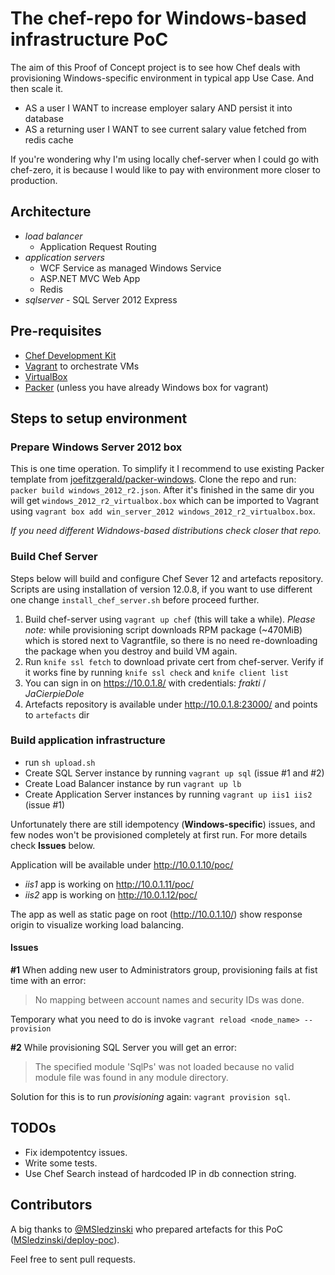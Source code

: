 The chef-repo for Windows-based infrastructure PoC
===================================================
The aim of this Proof of Concept project is to see how Chef deals with provisioning Windows-specific environment in typical app Use Case. And then scale it.
- AS a user I WANT to increase employer salary AND persist it into database
- AS a returning user I WANT to see current salary value fetched from redis cache

If you're wondering why I'm using locally chef-server when I could go with chef-zero, it is because I would like to pay with environment more closer to production.

Architecture
------------
- *load balancer*
  * Application Request Routing
- *application servers*
  * WCF Service as managed Windows Service
  * ASP.NET MVC Web App
  * Redis
- *sqlserver* - SQL Server 2012 Express

Pre-requisites
--------------
- [Chef Development Kit](https://downloads.chef.io/chef-dk/)
- [Vagrant](https://www.vagrantup.com/) to orchestrate VMs
- [VirtualBox](https://www.virtualbox.org/)
- [Packer](https://packer.io/) (unless you have already Windows box for vagrant)

Steps to setup environment
--------------------------

### Prepare Windows Server 2012 box

This is one time operation. To simplify it I recommend to use existing Packer template from [joefitzgerald/packer-windows](https://github.com/joefitzgerald/packer-windows). Clone the repo and run: `packer build windows_2012_r2.json`. After it's finished in the same dir you will get `windows_2012_r2_virtualbox.box` which can be imported to Vagrant using `vagrant box add win_server_2012 windows_2012_r2_virtualbox.box`.

*If you need different Widndows-based distributions check closer that repo.*

### Build Chef Server

Steps below will build and configure Chef Sever 12 and artefacts repository.
Scripts are using installation of version 12.0.8, if you want to use different one change `install_chef_server.sh` before proceed further.

1. Build chef-server using `vagrant up chef` (this will take a while). *Please note:* while provisioning script downloads RPM package (~470MiB) which is stored next to Vagrantfile, so there is no need re-downloading the package when you destroy and build VM again.
2. Run `knife ssl fetch` to download private cert from chef-server. Verify if it works fine by running `knife ssl check` and `knife client list`
4. You can sign in on https://10.0.1.8/ with credentials: *frakti* / *JaCierpieDole*
5. Artefacts repository is available under http://10.0.1.8:23000/ and points to `artefacts` dir

### Build application infrastructure

- run `sh upload.sh`
- Create SQL Server instance by running `vagrant up sql` (issue #1 and #2)
- Create Load Balancer instance by run `vagrant up lb`
- Create Application Server instances by running `vagrant up iis1 iis2` (issue #1)

Unfortunately there are still idempotency (**Windows-specific**) issues, and few nodes won't be provisioned completely at first run. For more details check **Issues** below.

Application will be available under http://10.0.1.10/poc/
- *iis1* app is working on http://10.0.1.11/poc/
- *iis2* app is working on http://10.0.1.12/poc/

The app as well as static page on root (http://10.0.1.10/) show response origin to visualize working load balancing.

#### Issues

**#1** When adding new user to Administrators group, provisioning fails at fist time with an error:

> No mapping between account names and security IDs was done.

Temporary what you need to do is invoke `vagrant reload <node_name> --provision`

**#2** While provisioning SQL Server you will get an error:

> The specified module 'SqlPs' was not loaded because no valid module file was found in any module directory.

Solution for this is to run *provisioning* again: `vagrant provision sql`.

TODOs
-----
- Fix idempotentcy issues.
- Write some tests.
- Use Chef Search instead of hardcoded IP in db connection string.

Contributors
------------
A big thanks to [@MSledzinski](https://github.com/MSledzinski) who prepared artefacts for this PoC ([MSledzinski/deploy-poc](https://github.com/MSledzinski/deploy-poc)).

Feel free to sent pull requests.
